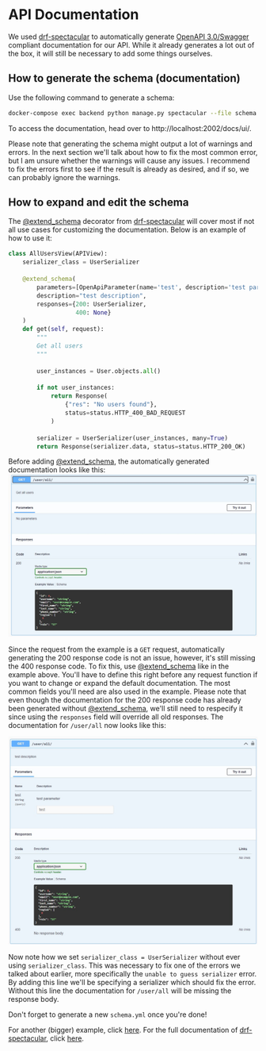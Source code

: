 # API Documentation

We used [drf-spectacular](https://github.com/tfranzel/drf-spectacular#customization-by-using-extend_schema) to automatically
generate [OpenAPI 3.0/Swagger](https://spec.openapis.org/oas/v3.0.3) compliant documentation for our API. While it already
generates a lot out of the box, it will still be necessary to add some things ourselves.

## How to generate the schema (documentation)
Use the following command to generate a schema:
```bash
docker-compose exec backend python manage.py spectacular --file schema.yml
```
To access the documentation, head over to http://localhost:2002/docs/ui/.

Please note that generating the schema might output a lot of warnings and errors. In the next section we'll talk about how to
fix the most common error, but I am unsure whether the warnings will cause any issues. I recommend to fix the errors first
to see if the result is already as desired, and if so, we can probably ignore the warnings.

## How to expand and edit the schema
The [@extend_schema](https://drf-spectacular.readthedocs.io/en/latest/drf_spectacular.html#drf_spectacular.utils.extend_schema)
decorator from [drf-spectacular](https://github.com/tfranzel/drf-spectacular#customization-by-using-extend_schema) will cover most if not all use cases for customizing the documentation. Below is an example
of how to use it:

```python
class AllUsersView(APIView):
    serializer_class = UserSerializer

    @extend_schema(
        parameters=[OpenApiParameter(name='test', description='test parameter', required=False, type=str)],
        description="test description",
        responses={200: UserSerializer,
                   400: None}
    )
    def get(self, request):
        """
        Get all users
        """

        user_instances = User.objects.all()

        if not user_instances:
            return Response(
                {"res": "No users found"},
                status=status.HTTP_400_BAD_REQUEST
            )

        serializer = UserSerializer(user_instances, many=True)
        return Response(serializer.data, status=status.HTTP_200_OK)
```

Before adding [@extend_schema](https://drf-spectacular.readthedocs.io/en/latest/drf_spectacular.html#drf_spectacular.utils.extend_schema),
the automatically generated documentation looks like this:
![user_before_extend](./img/user_before_extend.jpg)

Since the request from the example is a `GET` request, automatically generating the 200 response code is not an issue,
however, it's still missing the 400 response code. To fix this, use [@extend_schema](https://drf-spectacular.readthedocs.io/en/latest/drf_spectacular.html#drf_spectacular.utils.extend_schema)
like in the example above. You'll have to define this right before any request function if you want to change or expand the
default documentation. The most common fields you'll need are also used in the example. Please note that even though the documentation
for the 200 response code has already been generated without [@extend_schema](https://drf-spectacular.readthedocs.io/en/latest/drf_spectacular.html#drf_spectacular.utils.extend_schema),
we'll still need to respecify it since using the `responses` field will override all old responses. The documentation for `/user/all` now looks like this:

![user_after_extend](./img/user_after_extend.jpg)

Now note how we set `serializer_class = UserSerializer` without ever using `serializer_class`. This was necessary to fix
one of the errors we talked about earlier, more specifically the `unable to guess serializer` error. By adding this line
we'll be specifying a serializer which should fix the error. Without this line the documentation for `/user/all` will be missing
the response body.

Don't forget to generate a new `schema.yml` once you're done!

For another (bigger) example, click [here](https://github.com/tfranzel/drf-spectacular#usage). For the full documentation of
[drf-spectacular](https://github.com/tfranzel/drf-spectacular#customization-by-using-extend_schema), click
[here](https://drf-spectacular.readthedocs.io/en/latest/).
